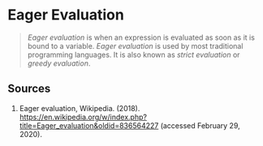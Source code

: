 # Eager Evaluation

> _Eager evaluation_ is when an expression is evaluated as soon as it is bound to a variable. _Eager evaluation_ is used by most traditional programming languages. It is also known as _strict evaluation_ or _greedy evaluation_.

## Sources

1. Eager evaluation, Wikipedia. (2018). <https://en.wikipedia.org/w/index.php?title=Eager_evaluation&oldid=836564227> (accessed February 29, 2020).
